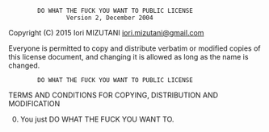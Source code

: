             DO WHAT THE FUCK YOU WANT TO PUBLIC LICENSE
                    Version 2, December 2004

 Copyright (C) 2015 Iori MIZUTANI <iori.mizutani@gmail.com>

 Everyone is permitted to copy and distribute verbatim or modified
 copies of this license document, and changing it is allowed as long
 as the name is changed.

            DO WHAT THE FUCK YOU WANT TO PUBLIC LICENSE
   TERMS AND CONDITIONS FOR COPYING, DISTRIBUTION AND MODIFICATION

  0. You just DO WHAT THE FUCK YOU WANT TO.
